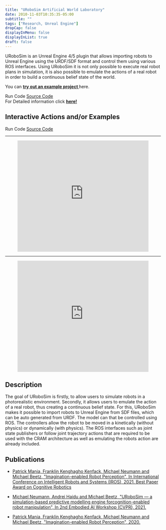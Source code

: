 ```yaml
---
title: "URoboSim Artificial World Laboratory"
date: 2010-11-03T10:35:35-05:00
subtitle: ""
tags: ["Research, Unreal Engine"]
dropCap: false
displayInMenu: false
displayInList: true
draft: false
---
```


URoboSim is an Unreal Engine 4/5 plugin that allows importing robots
to Unreal Engine using the URDF/SDF format and control them using various ROS interfaces.
Using URoboSim it is not only possible to execute real robot plans in
simulation, it is also possible to emulate the actions of a real robot in order
to build a continuous belief state of the world.

You can <a class="btn btn-success" target="_blank" href="https://github.com/urobosim/DemoProject"><b>try out an example project </b></a> here.


<div class="hidde-after-preview">
<a class="btn btn-primary" disabled target="_blank">Run Code</a>
<a class="btn btn-success" target="_blank" href="https://github.com/urobosim/URoboSim">Source Code</a>
</div>

<div class="hidde-after-preview">
  For Detailed information click
  <a class="btn btn-success" target="_blank" href="urobosim"><b>here!</b></a>
</div>

<!--more-->

<script>
    // Add Authors(1 or 2) info to the list

    // var authors = [
      // {
      //     img: "********.png",
      //     name: "********",
      //     tel: "+49 421 218 ********",
      //     fax: "+49 421 218 ********",
      //     mail: "********@cs.uni-bremen.de",
      //     profile: "https://ai.uni-bremen.de/team/*********"
      // },
      // {
      //     img: "********.png",
      //     name: "********",
      //     tel: "+49 421 218 ********",
      //     fax: "+49 421 218 ********",
      //     mail: "********@cs.uni-bremen.de",
      //     profile: "https://ai.uni-bremen.de/team/*********"
      // },
      // ];
  </script>
  
  <script>
    if (authors.length === 1)
    {
      document.write(
        '<div class="main-well-flex-container2">' +
          '<div class="left-main-well-flex2">' +
              '<img src="' + authors[0].img + '">' +
          '</div>' +
          '<div class="right-main-well-flex2">' +
              '<h3>' + authors[0].name + '</h3>' +
              'Tel: ' + authors[0].tel + ' <br>' +
              'Fax: ' + authors[0].fax + ' <br>' +
              'Mail: <a href="mailto:' + authors[0].mail + '">' + authors[0].mail + '</a> <br>' +
              '<a href="' + authors[0].profile + '">' +
                '<span>Profile</span>' +
              '</a>' +
          '</div>' +
        '</div>'
      );
    }
    else
    {
      document.write(
        '<div class="main-well-flex-container2">' +
  
          '<div class="left-main-well-flex2">' +
              '<div class="main-well-flex-container2">' +
                  '<div class="left-main-well-flex3">' +
                      '<img src="' + authors[0].img + '" >' +
                  '</div>' +
                  '<div class="right-main-well-flex3">' +
                      '<h3>' + authors[0].name + '</h3>' +
                      'Tel: ' + authors[0].tel + ' <br>' +
                      'Fax: ' + authors[0].fax + ' <br>' +
                      'Mail: <a href="mailto:' + authors[0].mail + '">' + authors[0].mail + '</a> <br>' +
                      '<a href="' + authors[0].profile + '">' +
                        '<span>Profile</span>' +
                      '</a>' +
                  '</div>' +
              '</div>' +
          '</div>' +
  
          '<div class="left-main-well-flex2">' +
              '<div class="main-well-flex-container2">' +
                  '<div class="left-main-well-flex3">' +
                      '<img src="' + authors[1].img + '" >' +
                  '</div>' +
                  '<div class="right-main-well-flex3">' +
                      '<h3>' + authors[1].name + '</h3>' +
                      'Tel: ' + authors[1].tel + ' <br>' +
                      'Fax: ' + authors[1].fax + ' <br>' +
                      'Mail: <a href="mailto:' + authors[1].mail + '">' + authors[1].mail + '</a> <br>' +
                      '<a href="' + authors[1].profile + '">' +
                        '<span>Profile</span>' +
                      '</a>' +
                  '</div>' +
              '</div>' +
          '</div>' +
  
          '</div>'
      );
    }
  
  </script>

Interactive Actions and/or Examples
---
<div>
<a class="btn btn-primary" disabled target="_blank">Run Code</a>
<a class="btn btn-success" target="_blank" href="https://github.com/urobosim/URoboSim">Source Code</a>
</div>

---
<figure class="video_container">
  <iframe width="100%" height="360" src="https://www.youtube.com/embed/C8b3CTWFE8o?si=6PKbxz4bf5HGkM5O" title="YouTube video player" frameborder="0" allow="accelerometer; autoplay; clipboard-write; encrypted-media; gyroscope; picture-in-picture; web-share" allowfullscreen="true"></iframe>
</figure>

---
<figure class="video_container">
  <iframe width="100%" height="360" src="https://www.youtube.com/embed/feCqV_-n9Pw?si=cAzNClyLYloZwidg" title="YouTube video player" frameborder="0" allow="accelerometer; autoplay; clipboard-write; encrypted-media; gyroscope; picture-in-picture; web-share" allowfullscreen="true"></iframe>
</figure>

Description
---

The goal of URoboSim is firstly, to allow users to simulate robots in a
photorealistic environment. Secondly, it allows users to emulate the action of a
real robot, thus creating a continuous belief state. For this, URoboSim makes it
possible to import robots to Unreal Engine from SDF files, which can be auto
generated from URDF. The model can that be controlled using ROS. The controllers
allow the robot to be moved in a kinetically (without physics) or dynamically (with physics).
The ROS interfaces such as joint state publishers or follow joint trajectory
actions that are required to be used with the CRAM architecture as well as
emulating the robots action are already included.


Publications
---
- [Patrick Mania, Franklin Kenghagho Kenfack, Michael Neumann and Michael Beetz, "Imagination-enabled Robot Perception", In International Conference on Intelligent Robots and Systems (IROS), 2021. Best Paper Award on Cognitive Robotics]()

- [Michael Neumann, Andrei Haidu and Michael Beetz, "URoboSim — a simulation-based predictive modelling engine forcognition-enabled robot manipulation", In 2nd Embodied AI Workshop (CVPR), 2021.](https://embodied-ai.org/papers/URoboSim.pdf)

- [Patrick Mania, Franklin Kenghagho Kenfack, Michael Neumann and Michael Beetz, "Imagination-enabled Robot Perception", 2020.](https://arxiv.org/abs/2011.11397)
